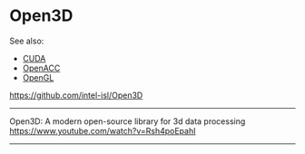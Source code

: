 # Open3D

See also:

- [CUDA](CUDA.md)
- [OpenACC](OpenACC.md)
- [OpenGL](OpenGL.md)

https://github.com/intel-isl/Open3D

---

Open3D: A modern open-source library for 3d data processing
https://www.youtube.com/watch?v=Rsh4poEpahI

---